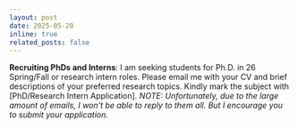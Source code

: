 ```yaml
---
layout: post
date: 2025-05-20
inline: true
related_posts: false
---
```


**Recruiting PhDs and Interns**: I am seeking students for Ph.D. in 26 Spring/Fall or research intern roles. Please email me with your CV and brief descriptions of your preferred research topics. Kindly mark the subject with [PhD/Research Intern Application].
*NOTE: Unfortunately, due to the large amount of emails, I won't be able to reply to them all. But I encourage you to submit your application.*